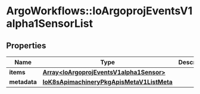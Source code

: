 # ArgoWorkflows::IoArgoprojEventsV1alpha1SensorList

## Properties
Name | Type | Description | Notes
------------ | ------------- | ------------- | -------------
**items** | [**Array&lt;IoArgoprojEventsV1alpha1Sensor&gt;**](IoArgoprojEventsV1alpha1Sensor.md) |  | [optional] 
**metadata** | [**IoK8sApimachineryPkgApisMetaV1ListMeta**](IoK8sApimachineryPkgApisMetaV1ListMeta.md) |  | [optional] 


